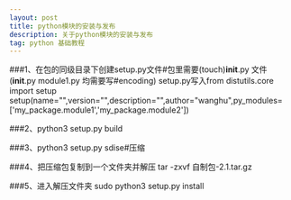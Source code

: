 ```yaml
---
layout: post
title: python模块的安装与发布
description: 关于python模块的安装与发布
tag: python 基础教程
---
```


###1、在包的同级目录下创建setup.py文件#包里需要(touch)__init__.py 文件 (__init__.py module1.py 均需要写#encoding) 
setup.py写入from distutils.core import setup             setup(name="",version="",description="",author="wanghu",py_modules=['my_package.module1','my_package.module2'])

###2、python3 setup.py build

###3、python3 setup.py sdise#压缩

###4、把压缩包复制到一个文件夹并解压 tar -zxvf 自制包-2.1.tar.gz

###5、进入解压文件夹
 sudo python3 setup.py install
